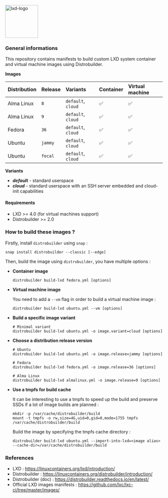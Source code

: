 <p><img src="https://discuss.linuxcontainers.org/uploads/default/original/1X/9a2865f528f7b846cda54335dec298dda6109bb3.png" alt="lxd-logo" title="lxd" align="top" height=105 /></p>

### General informations

This repository contains manifests to build custom LXD system container and virtual machine images using Distrobuilder.

**Images**

  | Distribution   | Release   | Variants           | Container | Virtual machine |
  | :--------------| :---------| :------------------| :---------| :---------------|
  | Alma Linux     | `8`       | `default`, `cloud` | ✅        | ✅              |
  | Alma Linux     | `9`       | `default`, `cloud` | ✅        | ✅              |
  | Fedora         | `36`      | `default`, `cloud` | ✅        | ✅              |
  | Ubuntu         | `jammy`   | `default`, `cloud` | ✅        | ✅              |
  | Ubuntu         | `focal`   | `default`, `cloud` | ✅        | ✅              |

**Variants**

  - ***default*** - standard userspace
  - ***cloud*** - standard userspace with an SSH server embedded and cloud-init capabilities

#### Requirements

- LXD >= 4.0 (for virtual machines support)
- Distrobuilder >= 2.0

### How to build these images ?

Firstly, install `distrobuilder` using `snap` :

```shell
snap install distrobuilder --classic [--edge]
```

Then, build the image using `distrobuilder`, you have multiple options :

* **Container image**

  ```shell
  distrobuilder build-lxd fedora.yml [options]
  ```

* **Virtual machine image**

  You need to add a `--vm` flag in order to build a virtual machine image :

  ```shell
  distrobuilder build-lxd ubuntu.yml --vm [options]
  ```

* **Build a specific image variant**

  ```shell
  # Minimal variant
  distrobuilder build-lxd ubuntu.yml -o image.variant=cloud [options]
  ```

* **Choose a distribution release version**

  ```shell
  # Ubuntu
  distrobuilder build-lxd ubuntu.yml -o image.release=jammy [options]

  # Fedora
  distrobuilder build-lxd fedora.yml -o image.release=36 [options]

  # Alma Linux
  distrobuilder build-lxd almalinux.yml -o image.release=9 [options]
  ```

* **Use a tmpfs for build cache**

  It can be interesting to use a tmpfs to speed up the build and preserve SSDs if a lot of image builds are planned :

  ```shell
  mkdir -p /var/cache/distrobuilder/build
  mount -t tmpfs -o rw,size=4G,uid=0,gid=0,mode=1755 tmpfs /var/cache/distrobuilder/build
  ```

  Build the image by specifying the tmpfs cache directory :

  ```shell
  distrobuilder build-lxd ubuntu.yml --import-into-lxd=<image alias> --cache-dir=/var/cache/distrobuilder/build
  ```

### References

* LXD : https://linuxcontainers.org/lxd/introduction/
* Distrobuilder : https://linuxcontainers.org/distrobuilder/introduction/
* Distrobuilder (doc) : https://distrobuilder.readthedocs.io/en/latest/
* Official LXD images manifests : https://github.com/lxc/lxc-ci/tree/master/images/
